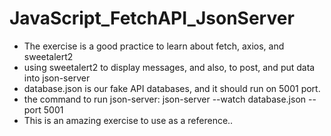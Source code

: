 # JavaScript_FetchAPI_JsonServer
* The exercise is a good practice to learn about fetch, axios, and sweetalert2
* using sweetalert2 to display messages, and also, to post, and put data into json-server
* database.json is our fake API databases, and it should run on 5001 port.
* the command to run json-server:
json-server --watch database.json --port 5001
* This is an amazing exercise to use as a reference..
